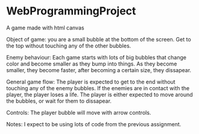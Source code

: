# WebProgrammingProject
A game made with html canvas

Object of game: you are a small bubble at the bottom of the screen. Get to the top without touching any of the other bubbles.

Enemy behaviour: Each game starts with lots of big bubbles that change color and become smaller as they bump into things. As they become smaller, they become faster, after becoming a certain size, they dissapear.

General game flow: The player is expected to get to the end without touching any of the enemy bubbles. If the enemies are in contact with the player, the player loses a life. The player is either expected to move around the bubbles, or wait for them to dissapear.

Controls: The player bubble will move with arrow controls.

Notes: I expect to be using lots of code from the previous assignment.